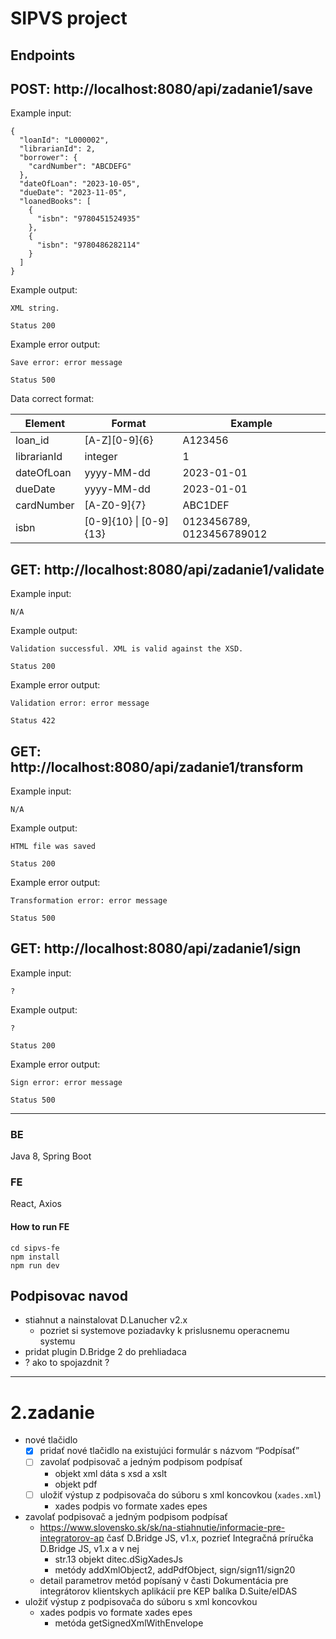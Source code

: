 # SIPVS project

## Endpoints

## POST: http://localhost:8080/api/zadanie1/save

Example input:
```
{
  "loanId": "L000002",
  "librarianId": 2,
  "borrower": {
    "cardNumber": "ABCDEFG"
  },
  "dateOfLoan": "2023-10-05",
  "dueDate": "2023-11-05",
  "loanedBooks": [
    {
      "isbn": "9780451524935"
    },
    {
      "isbn": "9780486282114"
    }
  ]
}
```
Example output:
```
XML string.
```
```
Status 200
```
Example error output:
```
Save error: error message
```
```
Status 500
```
Data correct format:

| Element | Format | Example |
|---|---|---|
| loan_id | [A-Z][0-9]{6} | A123456 |
| librarianId | integer | 1 |
| dateOfLoan | yyyy-MM-dd | 2023-01-01 |
| dueDate | yyyy-MM-dd | 2023-01-01 |
| cardNumber | [A-Z0-9]{7} | ABC1DEF |
| isbn | [0-9]{10} \| [0-9]{13} | 0123456789, 0123456789012 |

## GET: http://localhost:8080/api/zadanie1/validate

Example input:
```
N/A
```
Example output:
```
Validation successful. XML is valid against the XSD.
```
```
Status 200
```
Example error output:
```
Validation error: error message
```
```
Status 422
```

## GET: http://localhost:8080/api/zadanie1/transform

Example input:
```
N/A
```
Example output:
```
HTML file was saved
```
```
Status 200
```
Example error output:
```
Transformation error: error message
```
```
Status 500
```

## GET: http://localhost:8080/api/zadanie1/sign

Example input:
```
?
```
Example output:
```
?
```
```
Status 200
```
Example error output:
```
Sign error: error message
```
```
Status 500
```

---
### BE
Java 8, Spring Boot

### FE
React, Axios 

#### How to run FE

```
cd sipvs-fe
npm install
npm run dev
```

## Podpisovac navod

- stiahnut a nainstalovat D.Lanucher v2.x
  - pozriet si systemove poziadavky k prislusnemu operacnemu systemu
- pridat plugin D.Bridge 2 do prehliadaca
- ? ako to spojazdnit ?

---
# 2.zadanie
- nové tlačidlo
  - [x] pridať nové tlačidlo na existujúci formulár s názvom “Podpísať”
  - [ ] zavolať podpisovač a jedným podpisom podpísať
    - objekt xml dáta s xsd a xslt
    - objekt pdf
  - [ ] uložiť výstup z podpisovača do súboru s xml koncovkou (```xades.xml```)
    - xades podpis vo formate xades epes
- zavolať podpisovač a jedným podpisom podpísať
  - https://www.slovensko.sk/sk/na-stiahnutie/informacie-pre-integratorov-ap časť D.Bridge JS, v1.x, pozrieť Integračná príručka D.Bridge JS, v1.x a v nej
    - str.13 objekt ditec.dSigXadesJs
    - metódy addXmlObject2, addPdfObject, sign/sign11/sign20
  - detail parametrov metód popísaný v časti Dokumentácia pre integrátorov klientskych aplikácií pre KEP balíka D.Suite/eIDAS
- uložiť výstup z podpisovača do súboru s xml koncovkou
  - xades podpis vo formate xades epes
    - metóda getSignedXmlWithEnvelope